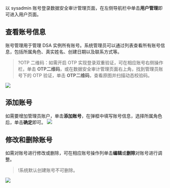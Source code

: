 以 sysadmin 账号登录数据安全审计管理页面，在左侧导航栏中单击**用户管理**即可进入用户页面。

## 查看账号信息
账号管理用于管理 DSA 实例所有账号。系统管理员可以通过列表查看所有账号信息，包括所属角色、真实姓名、创建日期以及联系方式等。
>?OTP 二维码：如需开启 OTP 实现登录双重验证，可在相应账号右侧操作栏，单击 **OTP二维码**，或在数据安全审计管理页面右上角，找到管理员账号下的 OTP 验证，单击 **OTP二维码**，查看原图并扫描动态校验码。
>
![](https://main.qcloudimg.com/raw/1179d64b96cfb3b75f0eb13610843930.png)
## 添加账号
如需要增加管理员账户，单击**添加账号**，在弹框中填写账号信息，选择所属角色后，单击**确定**即可。
![](https://main.qcloudimg.com/raw/299e87f6a0987a9ee466c6d07f1fc867.png)
## 修改和删除账号
如需对账号进行修改或删除，可在相应账号操作列单击**编辑**或**删除**对账号进行调整。
>!系统默认创建账号不可删除。
>
![](https://main.qcloudimg.com/raw/7b5912cc4a422844ef375230e98281bc.png)

